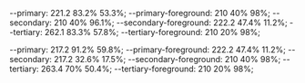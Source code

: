 <!-- root -->

--primary: 221.2 83.2% 53.3%;
--primary-foreground: 210 40% 98%;
--secondary: 210 40% 96.1%;
--secondary-foreground: 222.2 47.4% 11.2%;
--tertiary: 262.1 83.3% 57.8%;
--tertiary-foreground: 210 20% 98%;

<!-- dark -->

--primary: 217.2 91.2% 59.8%;
--primary-foreground: 222.2 47.4% 11.2%;
--secondary: 217.2 32.6% 17.5%;
--secondary-foreground: 210 40% 98%;
--tertiary: 263.4 70% 50.4%;
--tertiary-foreground: 210 20% 98%;
